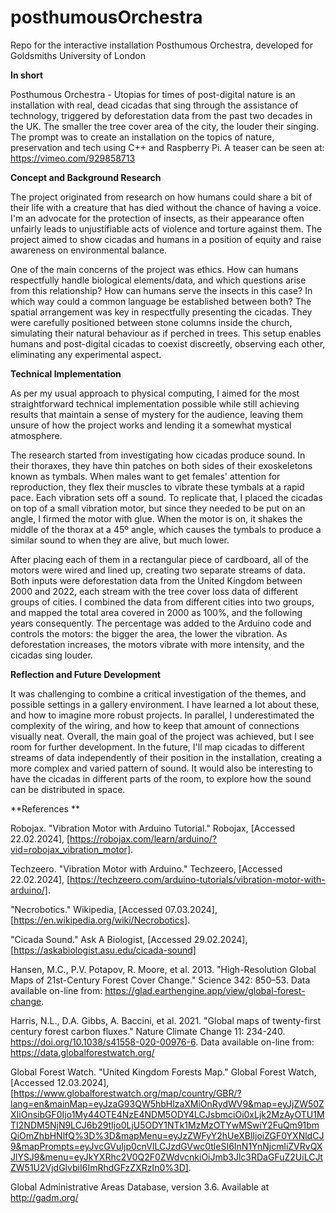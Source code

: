 # posthumousOrchestra

Repo for the interactive installation Posthumous Orchestra, developed for Goldsmiths University of London

**In short**

Posthumous Orchestra - Utopias for times of post-digital nature is an installation with real, dead cicadas that sing through the assistance of technology, triggered by deforestation data from the past two decades  in the UK. The smaller the tree cover area of the city, the louder their singing. The prompt was to create an installation on the topics of nature, preservation and tech using C++ and Raspberry Pi. A teaser can be seen at: https://vimeo.com/929858713

**Concept and Background Research**

The project originated from research on how humans could share a bit of their life with a creature that has died without the chance of having a voice. I'm an advocate for the protection of insects, as their appearance often unfairly leads to unjustifiable acts of violence and torture against them. The project aimed to show cicadas and humans in a position of equity and raise awareness on environmental balance.

One of the main concerns of the project was ethics. How can humans respectfully handle biological elements/data, and which questions arise from this relationship? How can humans serve the insects in this case? In which way could a common language be established between both? 
The spatial arrangement was key in respectfully presenting the cicadas. They were carefully positioned between stone columns inside the church, simulating their natural behaviour as if perched in trees. This setup enables humans and post-digital cicadas to coexist discreetly, observing each other, eliminating any experimental aspect.

**Technical Implementation**

As per my usual approach to physical computing, I aimed for the most straightforward technical implementation possible while still achieving results that maintain a sense of mystery for the audience, leaving them unsure of how the project works and lending it a somewhat mystical atmosphere.

The research started from investigating how cicadas produce sound. In their thoraxes, they have thin patches on both sides of their exoskeletons known as tymbals. When males want to get females' attention for reproduction, they flex their muscles to vibrate these tymbals at a rapid pace. Each vibration sets off a sound.
To replicate that, I placed the cicadas on top of a small vibration motor, but since they needed to be put on an angle, I firmed the motor with glue. When the motor is on, it shakes the middle of the thorax at a 45º angle, which causes the tymbals to produce a similar sound to when they are alive, but much lower.

After placing each of them in a rectangular piece of cardboard, all of the motors were wired and lined up, creating two separate streams of data. Both inputs were deforestation data from the United Kingdom between 2000 and 2022, each stream with the tree cover loss data of different groups of cities. I combined the data from different cities into two groups, and mapped the total area covered in 2000 as 100%, and the following years consequently. The percentage was added to the Arduino code and controls the motors: the bigger the area, the lower the vibration. As deforestation increases, the motors vibrate with more intensity, and the cicadas sing louder.

**Reflection and Future Development**

It was challenging to combine a critical investigation of the themes, and possible settings in a gallery environment. I have learned a lot about these, and how to imagine more robust projects. In parallel, I underestimated the complexity of the wiring, and how to keep that amount of connections visually neat.
Overall, the main goal of the project was achieved, but I see room for further development. In the future, I'll map cicadas to different streams of data independently of their position in the installation, creating a more complex and varied pattern of sound. It would also be interesting to have the cicadas in different parts of the room, to explore how the sound can be distributed in space.


**References **

Robojax. "Vibration Motor with Arduino Tutorial." Robojax, [Accessed 22.02.2024], [https://robojax.com/learn/arduino/?vid=robojax_vibration_motor].

Techzeero. "Vibration Motor with Arduino." Techzeero, [Accessed 22.02.2024], [https://techzeero.com/arduino-tutorials/vibration-motor-with-arduino/].

"Necrobotics." Wikipedia, [Accessed 07.03.2024], [https://en.wikipedia.org/wiki/Necrobotics].

"Cicada Sound." Ask A Biologist, [Accessed 29.02.2024], [https://askabiologist.asu.edu/cicada-sound]

Hansen, M.C., P.V. Potapov, R. Moore, et al. 2013. "High-Resolution Global Maps of 21st-Century Forest Cover Change." Science 342: 850–53. Data available on-line from: https://glad.earthengine.app/view/global-forest-change.

Harris, N.L., D.A. Gibbs, A. Baccini, et al. 2021. "Global maps of twenty-first century forest carbon fluxes." Nature Climate Change 11: 234-240. https://doi.org/10.1038/s41558-020-00976-6. Data available on-line from: https://data.globalforestwatch.org/

Global Forest Watch. "United Kingdom Forests Map." Global Forest Watch, [Accessed 12.03.2024], [https://www.globalforestwatch.org/map/country/GBR/?lang=en&mainMap=eyJzaG93QW5hbHlzaXMiOnRydWV9&map=eyJjZW50ZXIiOnsibGF0Ijo1My44OTE4NzE4NDM5ODY4LCJsbmciOi0xLjk2MzAyOTU1MTI2NDM5NjN9LCJ6b29tIjo0LjU5ODY1NTk1MzMzOTYwMSwiY2FuQm91bmQiOmZhbHNlfQ%3D%3D&mapMenu=eyJzZWFyY2hUeXBlIjoiZGF0YXNldCJ9&mapPrompts=eyJvcGVuIjp0cnVlLCJzdGVwc0tleSI6InN1YnNjcmliZVRvQXJlYSJ9&menu=eyJkYXRhc2V0Q2F0ZWdvcnkiOiJmb3Jlc3RDaGFuZ2UiLCJtZW51U2VjdGlvbiI6ImRhdGFzZXRzIn0%3D].

Global Administrative Areas Database, version 3.6. Available at http://gadm.org/

